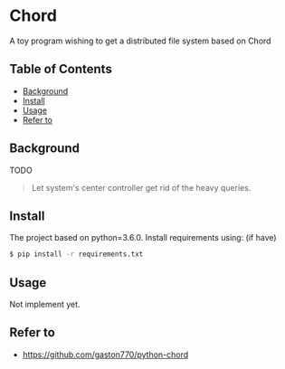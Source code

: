 # Chord

A toy program wishing to get a distributed file system based on Chord

## Table of Contents

- [Background](#backgroud)
- [Install](#install)
- [Usage](#usage)
- [Refer to](#refer-to)

## Background

TODO

> Let system's center controller get rid of the heavy queries. 

## Install 

The project based on python=3.6.0. Install requirements using: (if have)

```sh
$ pip install -r requirements.txt
```

## Usage

Not implement yet.

## Refer to
* https://github.com/gaston770/python-chord


